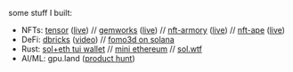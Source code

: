 some stuff I built:

- NFTs: [tensor](https://github.com/tensor-hq) ([live](https://tensor.so/)) // [gemworks](https://github.com/gemworks/) ([live](https://gemworks.gg)) // [nft-armory](https://github.com/ilmoi/nft-armory) ([live](http://nftarmory.me/)) // [nft-ape](https://github.com/ilmoi/nftape.me) ([live](https://nftape.me/))
- DeFi: [dbricks](https://github.com/dbricks-xyz/) ([video](https://www.youtube.com/watch?v=mT5pMV-I688)) // [fomo3d on solana](https://github.com/ilmoi/solana_fomo3d)
- Rust: [sol+eth tui wallet](https://github.com/ilmoi/degen-wallet) // [mini ethereum](https://github.com/ilmoi/rebuild-ethereum-in-rust) // [sol.wtf](https://github.com/ilmoi/sol_wtf) 
- AI/ML: gpu.land ([product hunt](https://www.producthunt.com/posts/gpu-land))
